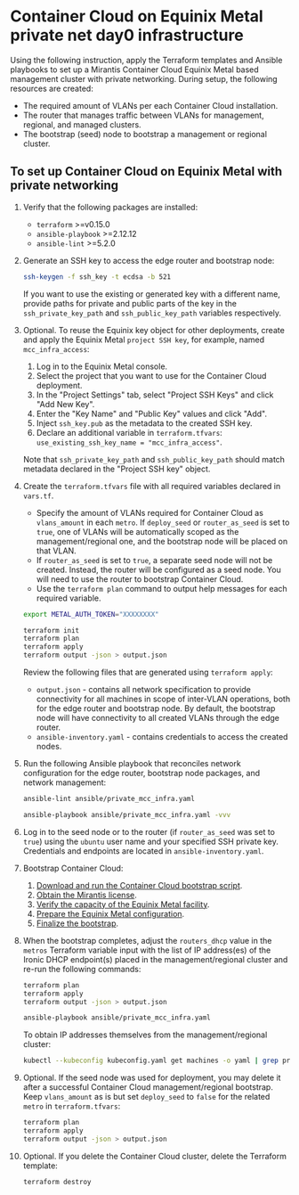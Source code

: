 # Container Cloud on Equinix Metal private net day0 infrastructure

Using the following instruction, apply the Terraform templates and Ansible
playbooks to set up a Mirantis Container Cloud Equinix Metal based
management cluster with private networking. During setup, the following
resources are created:

* The required amount of VLANs per each Container Cloud installation.
* The router that manages traffic between VLANs for management, regional,
  and managed clusters.
* The bootstrap (seed) node to bootstrap a management or regional cluster.

## To set up Container Cloud on Equinix Metal with private networking

1. Verify that the following packages are installed:

   * `terraform` >=v0.15.0
   * `ansible-playbook` >=2.12.12
   * `ansible-lint` >=5.2.0

2. Generate an SSH key to access the edge router and bootstrap node:

   ```bash
   ssh-keygen -f ssh_key -t ecdsa -b 521
   ```

   If you want to use the existing or generated key with a different name,
   provide paths for private and public parts of the key in the
   `ssh_private_key_path` and `ssh_public_key_path` variables respectively.

3. Optional. To reuse the Equinix key object for other deployments, create and
   apply the Equinix Metal `project SSH key`, for example,
   named `mcc_infra_access`:

   1. Log in to the Equinix Metal console.
   2. Select the project that you want to use for the Container Cloud deployment.
   3. In the "Project Settings" tab, select "Project SSH Keys"
      and click "Add New Key".
   4. Enter the "Key Name" and "Public Key" values and click "Add".
   5. Inject `ssh_key.pub` as the metadata to the created SSH key.
   6. Declare an additional variable in `terraform.tfvars`:
      `use_existing_ssh_key_name = "mcc_infra_access"`.

   Note that `ssh_private_key_path` and `ssh_public_key_path` should
   match metadata declared in the "Project SSH key" object.

4. Create the `terraform.tfvars` file with all required
   variables declared in `vars.tf`.

   * Specify the amount of VLANs required for Container Cloud as `vlans_amount`
     in each `metro`. If `deploy_seed` or `router_as_seed` is set to `true`,
     one of VLANs will be automatically scoped as the management/regional one,
     and the bootstrap node will be placed on that VLAN.
   * If `router_as_seed` is set to `true`, a separate seed node will not be
     created. Instead, the router will be configured as a seed node. You will
     need to use the router to bootstrap Container Cloud.
   * Use the `terraform plan` command to output help messages for each required
     variable.

   ```bash
   export METAL_AUTH_TOKEN="XXXXXXXX"

   terraform init
   terraform plan
   terraform apply
   terraform output -json > output.json
   ```

   Review the following files that are generated using `terraform apply`:

   * `output.json` - contains all network specification to provide connectivity
     for all machines in scope of inter-VLAN operations, both for the edge
     router and bootstrap node. By default, the bootstrap node will have
     connectivity to all created VLANs through the edge router.
   * `ansible-inventory.yaml` - contains credentials to access the created nodes.

5. Run the following Ansible playbook that reconciles network configuration
   for the edge router, bootstrap node packages, and network management:

   ```bash
   ansible-lint ansible/private_mcc_infra.yaml

   ansible-playbook ansible/private_mcc_infra.yaml -vvv
   ```

6. Log in to the seed node or to the router (if `router_as_seed` was set to
   `true`) using the `ubuntu` user name and your specified
   SSH private key. Credentials and endpoints are located in
   `ansible-inventory.yaml`.

7. Bootstrap Container Cloud:

   1. [Download and run the Container Cloud bootstrap script](https://docs.mirantis.com/container-cloud/latest/qs-equinixv2/dwnld-bootstrap-script.html).
   2. [Obtain the Mirantis license](https://docs.mirantis.com/container-cloud/latest/qs-equinixv2/obtain-license.html).
   3. [Verify the capacity of the Equinix Metal facility](https://docs.mirantis.com/container-cloud/latest/qs-equinixv2/verify-capacity.html).
   4. [Prepare the Equinix Metal configuration](https://docs.mirantis.com/container-cloud/latest/qs-equinixv2/conf-cluster-machines.html).
   5. [Finalize the bootstrap](https://docs.mirantis.com/container-cloud/latest/qs-equinixv2/finalize-bootstrap.html).

8. When the bootstrap completes, adjust the `routers_dhcp` value
   in the `metros` Terraform variable input with the list of IP address(es)
   of the Ironic DHCP endpoint(s) placed in the management/regional cluster
   and re-run the following commands:

   ```bash
   terraform plan
   terraform apply
   terraform output -json > output.json

   ansible-playbook ansible/private_mcc_infra.yaml
   ```

   To obtain IP addresses themselves from the management/regional cluster:

   ```bash
   kubectl --kubeconfig kubeconfig.yaml get machines -o yaml | grep privateIp
   ```

9. Optional. If the seed node was used for deployment, you may delete it
   after a successful Container Cloud management/regional bootstrap. Keep
   `vlans_amount` as is but set `deploy_seed` to `false` for the related
   `metro` in `terraform.tfvars`:

   ```bash
   terraform plan
   terraform apply
   terraform output -json > output.json
   ```

10. Optional. If you delete the Container Cloud cluster, delete the
    Terraform template:

    ```bash
    terraform destroy
    ```
